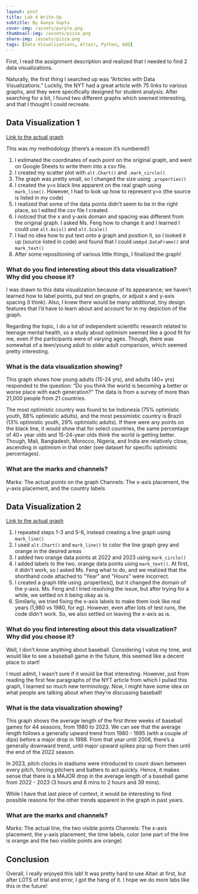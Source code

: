 ```yaml
---
layout: post
title: Lab 4 Write-Up
subtitle: By Aanya Gupta
cover-img: /assets/purple.png
thumbnail-img: /assets/pizza.png
share-img: /assets/pizza.png
tags: [Data Visualizations, Altair, Python, AOD]
---
```


First, I read the assignment description and realized that I needed to find 2 data visualizations. 

Naturally, the first thing I searched up was “Articles with Data Visualizations.” Luckily, the NYT had a great article with 75 links to various graphs, and they were specifically designed for student analysis. After searching for a bit, I found two different graphs which seemed interesting, and that I thought I could recreate. 

## Data Visualization 1

[Link to the actual graph](https://www.nytimes.com/2022/02/03/learning/whats-going-on-in-this-graph-feb-9-2022.html)

This was my methodology (there’s a reason it’s numbered!)

1. I estimated the coordinates of each point on the original graph, and went on Google Sheets to write them into a csv file. 
1. I created my scatter plot with `alt.Chart()` and `.mark_circle()`
1. The graph was pretty small, so I changed the size using `.properties()`
1. I created the y=x black line apparent on the real graph using `mark_line()`. However, I had to look up how to represent y=x (the source is listed in my code)
1. I realized that some of the data points didn’t seem to be in the right place, so I edited the csv file I created. 
1. I noticed that the x and y-axis domain and spacing was different from the original graph. I asked Ms. Feng how to change it and I learned I could use `alt.Axis()` and `alt.Scale()`
1. I had no idea how to put text *onto* a graph and position it, so I looked it up (source listed in code) and found that I could use`pd.DataFrame()` and `mark_text()`
1. After some repositioning of various little things, I finalized the graph!

<head>
  <script src="https://cdn.jsdelivr.net/npm/vega@[5]"></script>
  <script src="https://cdn.jsdelivr.net/npm/vega-lite@[5]"></script>
  <script src="https://cdn.jsdelivr.net/npm/vega-embed@[6]"></script>
</head>

<div id="vis"></div>

<script type="text/javascript">
  var spec = "https://raw.githubusercontent.com/AG-Aanya-Gupta/AG-Aanya-Gupta.github.io/refs/heads/master/Chart1.json";
  vegaEmbed('#vis', spec).then(function(result) {
  }).catch(console.error);
</script>

### What do you find interesting about this data visualization? Why did you choose it?

I was drawn to this data visualization because of its appearance; we haven’t learned how to label points, put text *on* graphs, or adjust x and y-axis spacing (I think). Also, I knew there would be many additional, tiny design features that I’d have to learn about and account for in my depiction of the graph. 

Regarding the topic, I do a lot of independent scientific research related to teenage mental health, so a study about optimism seemed like a good fit for me, even if the participants were of varying ages. Though, there was somewhat of a teen/young adult to older adult comparison, which seemed pretty interesting. 

### What is the data visualization showing?

This graph shows how young adults (15-24 yrs), and adults (40+ yrs) responded to the question: “Do you think the world is becoming a better or worse place with each generation?” The data is from a survey of more than 21,000 people from 21 countries. 

The most optimistic country was found to be Indonesia (75% optimistic youth, 88% optimistic adults), and the most pessimistic country is Brazil (13% optimistic youth, 29% optimistic adults). If there were any points on the black line, it would show that for select countries, the same percentage of 40+ year olds and 15-24-year olds think the world is getting better. Though, Mali, Bangladesh, Morocco, Nigeria, and India are relatively close, ascending in optimism in that order (see dataset for specific optimistic percentages). 

### What are the marks and channels?

Marks: The actual points on the graph
Channels: The x-axis placement, the y-axis placement, and the country labels

## Data Visualization 2

[Link to the actual graph](https://www.nytimes.com/2023/04/27/learning/whats-going-on-in-this-graph-may-3-2023.html)

1. I repeated steps 1-3 and 5-6, instead creating a line graph using `mark_line()`
1. I used `alt.Chart()` and `mark_line()` to color the line graph grey and orange in the desired areas
1. I added two orange data points at 2022 and 2023 using `mark_circle()`
1. I added labels to the two, orange data points using `mark_text()`. At first, it didn't work, so I asked Ms. Feng what to do, and we realized that the shorthand code attached to "Year" and "Hours" were incorrect.
1. I created a graph title using .properties(), but it changed the domain of the y-axis. Ms. Feng and I tried resolving the issue, but after trying for a while, we settled on it being okay as is.
1. Similarly, we tried fixing the x-axis labels to make them look like real years (1,980 vs 1980, for eg). However, even after lots of test runs, the code didn't work. So, we also settled on leaving the x-axis as is. 

<head>
  <script src="https://cdn.jsdelivr.net/npm/vega@[5]"></script>
  <script src="https://cdn.jsdelivr.net/npm/vega-lite@[5]"></script>
  <script src="https://cdn.jsdelivr.net/npm/vega-embed@[6]"></script>
</head>

<div id="vis"></div>

<script type="text/javascript">
  var spec = "https://raw.githubusercontent.com/AG-Aanya-Gupta/AG-Aanya-Gupta.github.io/refs/heads/master/Chart2.json";
  vegaEmbed('#vis', spec).then(function(result) {

  }).catch(console.error);
</script>

### What do you find interesting about this data visualization? Why did you choose it?

Well, I don’t know anything about baseball. Considering I value my time, and would like to see a baseball game in the future, this seemed like a decent place to start! 

I must admit, I wasn’t sure if it would be that interesting. However, just from reading the first few paragraphs of the NYT article from which I pulled this graph, I learned so much new terminology. Now, I might have some idea on what people are talking about when they’re discussing baseball!

### What is the data visualization showing?

This graph shows the average length of the first three weeks of baseball games for 44 seasons, from 1980 to 2023. We can see that the average length follows a generally upward trend from 1980 - 1995 (with a couple of dips) before a major drop in 1998. From that year until 2006, there’s a generally downward trend, until major upward spikes pop up from then until the end of the 2022 season. 

In 2023, pitch clocks in stadiums were introduced to count down between every pitch, forcing pitchers and batters to act quickly. Hence, it makes sense that there is a MAJOR drop in the average length of a baseball game from 2022 - 2023 (3 hours and 8 mins to 2 hours and 39 mins). 

While I have that last piece of context, it would be interesting to find possible reasons for the other trends apparent in the graph in past years. 

### What are the marks and channels?

Marks: The actual line, the two visible points
Channels:  The x-axis placement, the y-axis placement, the time labels, color (one part of the line is orange and the two visible points are orange)

## Conclusion

Overall, I really enjoyed this lab! It was pretty hard to use Altair at first, but after LOTS of trial and error, I got the hang of it. I hope we do more labs like this in the future!
